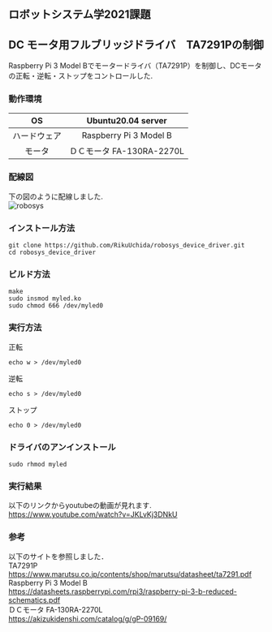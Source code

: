 ## ロボットシステム学2021課題
## DC モータ用フルブリッジドライバ　TA7291Pの制御
Raspberry Pi 3 Model Bでモータードライバ（TA7291P）を制御し、DCモータの正転・逆転・ストップをコントロールした. 
### 動作環境 
| OS | Ubuntu20.04 server |
|:-:|:-:|
| ハードウェア | Raspberry Pi 3 Model B |
| モータ | ＤＣモータ FA-130RA-2270L |

### 配線図
下の図のように配線しました.   
![robosys](https://user-images.githubusercontent.com/54020567/144742794-69617586-27d9-42d7-b9f7-e81eaae5dc4a.png)

### インストール方法
```
git clone https://github.com/RikuUchida/robosys_device_driver.git
cd robosys_device_driver
```
### ビルド方法
```
make
sudo insmod myled.ko
sudo chmod 666 /dev/myled0
```
### 実行方法
正転
```
echo w > /dev/myled0
```
逆転
```
echo s > /dev/myled0
```
ストップ
```
echo 0 > /dev/myled0
```
### ドライバのアンインストール
```
sudo rhmod myled
```
### 実行結果
以下のリンクからyoutubeの動画が見れます.   
https://www.youtube.com/watch?v=JKLvKj3DNkU
### 参考
以下のサイトを参照しました．  
TA7291P  
https://www.marutsu.co.jp/contents/shop/marutsu/datasheet/ta7291.pdf  
Raspberry Pi 3 Model B  
https://datasheets.raspberrypi.com/rpi3/raspberry-pi-3-b-reduced-schematics.pdf  
ＤＣモータ FA-130RA-2270L  
https://akizukidenshi.com/catalog/g/gP-09169/
